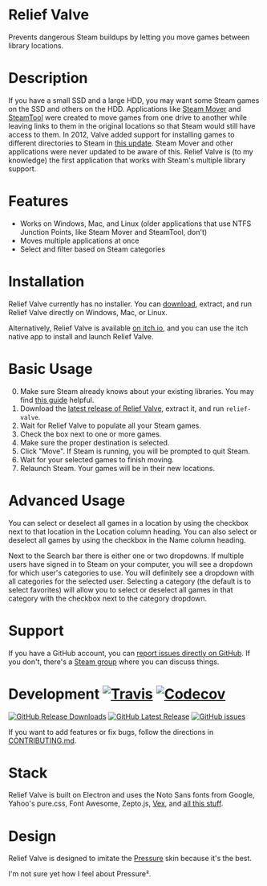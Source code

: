 # Relief Valve

Prevents dangerous Steam buildups by letting you move games between library locations.

# Description

If you have a small SSD and a large HDD, you may want some Steam games on the SSD and others on the HDD.
Applications like [Steam Mover][] and [SteamTool][] were created to move games from one drive to another while leaving links to them in the original locations so that Steam would still have access to them.
In 2012, Valve added support for installing games to different directories to Steam in [this update](http://store.steampowered.com/news/9494/).
Steam Mover and other applications were never updated to be aware of this.
Relief Valve is (to my knowledge) the first application that works with Steam's multiple library support.

# Features

* Works on Windows, Mac, and Linux (older applications that use NTFS Junction Points, like Steam Mover and SteamTool, don't)
* Moves multiple applications at once
* Select and filter based on Steam categories

# Installation

Relief Valve currently has no installer.
You can [download][latest release], extract, and run Relief Valve directly on Windows, Mac, or Linux.

Alternatively, Relief Valve is available [on itch.io][itch], and you can use the itch native app to install and launch Relief Valve.

# Basic Usage

0. Make sure Steam already knows about your existing libraries.
   You may find [this guide][library guide] helpful.
1. Download the [latest release of Relief Valve][latest release], extract it, and run `relief-valve`.
2. Wait for Relief Valve to populate all your Steam games.
3. Check the box next to one or more games.
4. Make sure the proper destination is selected.
5. Click "Move".
   If Steam is running, you will be prompted to quit Steam.
6. Wait for your selected games to finish moving.
7. Relaunch Steam. Your games will be in their new locations.

# Advanced Usage

You can select or deselect all games in a location by using the checkbox next to that location in the Location column heading.
You can also select or deselect all games by using the checkbox in the Name column heading.

Next to the Search bar there is either one or two dropdowns.
If multiple users have signed in to Steam on your computer, you will see a dropdown for which user's categories to use.
You will definitely see a dropdown with all categories for the selected user.
Selecting a category (the default is to select favorites) will allow you to select or deselect all games in that category with the checkbox next to the category dropdown.

# Support

If you have a GitHub account, you can [report issues directly on GitHub][issues].
If you don't, there's a [Steam group][] where you can discuss things.

# Development [![Travis](https://img.shields.io/travis/mathphreak/ReliefValve.svg?style=flat-square)](https://travis-ci.org/mathphreak/ReliefValve) [![Codecov](https://img.shields.io/codecov/c/github/mathphreak/ReliefValve.svg?style=flat-square)](https://codecov.io/github/mathphreak/ReliefValve)

[![GitHub Release Downloads](https://img.shields.io/github/downloads/mathphreak/ReliefValve/latest/total.svg?style=flat-square)][latest release]
[![GitHub Latest Release](https://img.shields.io/github/release/mathphreak/ReliefValve.svg?style=flat-square)][latest release]
[![GitHub issues](https://img.shields.io/github/issues/mathphreak/ReliefValve.svg?style=flat-square)][issues]

If you want to add features or fix bugs, follow the directions in [CONTRIBUTING.md][].

# Stack

Relief Valve is built on Electron and uses the Noto Sans fonts from Google,
Yahoo's pure.css, Font Awesome, Zepto.js, [Vex][], and
[all this stuff][npm dependencies].

# Design

Relief Valve is designed to imitate the [Pressure][] skin because it's the best.

I'm not sure yet how I feel about Pressure².

[Steam Mover]: http://www.traynier.com/software/steammover
[SteamTool]: http://www.stefanjones.ca/steam/
[itch]: https://mathphreak.itch.io/reliefvalve
[library guide]: http://www.matthorn.tech/ReliefValve/configure.html
[latest release]: https://github.com/mathphreak/ReliefValve/releases/latest
[npm dependencies]: https://github.com/mathphreak/ReliefValve/blob/v1.1.0/package.json#L7-L49
[Pressure]: http://hydra.tf/pressure/
[Vex]: http://github.hubspot.com/vex/
[issues]: https://github.com/mathphreak/ReliefValve/issues
[CONTRIBUTING.md]: https://github.com/mathphreak/ReliefValve/blob/master/CONTRIBUTING.md
[Steam group]: http://steamcommunity.com/groups/ReliefValv3
